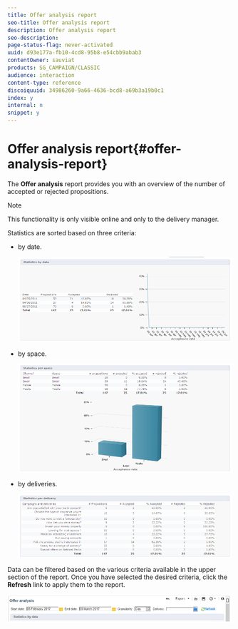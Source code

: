 ```yaml
---
title: Offer analysis report
seo-title: Offer analysis report
description: Offer analysis report
seo-description: 
page-status-flag: never-activated
uuid: d93e177a-fb10-4cd8-95b8-e54cbb9abab3
contentOwner: sauviat
products: SG_CAMPAIGN/CLASSIC
audience: interaction
content-type: reference
discoiquuid: 34986260-9a66-4636-bcd8-a69b3a19b0c1
index: y
internal: n
snippet: y
---
```


# Offer analysis report{#offer-analysis-report}

The **Offer analysis** report provides you with an overview of the number of accepted or rejected propositions.

>[!NOTE]
>
>This functionality is only visible online and only to the delivery manager.

Statistics are sorted based on three criteria:

* by date.

  ![](assets/offer_report_perdate.png)

* by space.

  ![](assets/offer_report_perspaces.png)

* by deliveries.

  ![](assets/offer_report_perdeliveries.png)

Data can be filtered based on the various criteria available in the upper section of the report. Once you have selected the desired criteria, click the **Refresh** link to apply them to the report. 

![](assets/offer_report_criteria.png)

